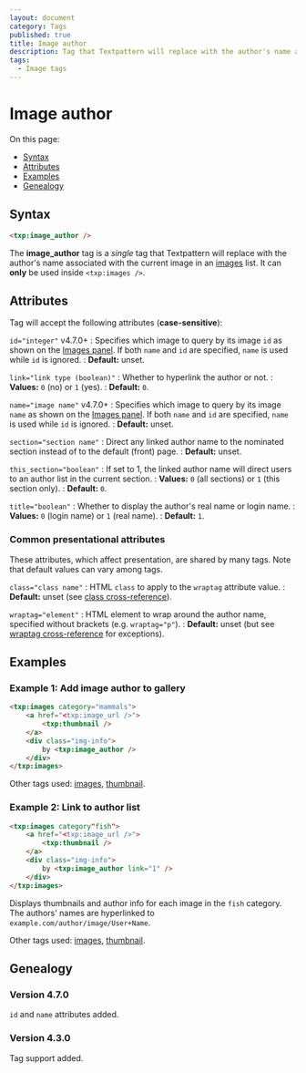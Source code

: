 ```yaml
---
layout: document
category: Tags
published: true
title: Image author
description: Tag that Textpattern will replace with the author's name associated with the current image in an images list.
tags:
  - Image tags
---
```


# Image author

On this page:

* [Syntax](#syntax)
* [Attributes](#attributes)
* [Examples](#examples)
* [Genealogy](#genealogy)

## Syntax

~~~ html
<txp:image_author />
~~~

The **image_author** tag is a *single* tag that Textpattern will replace with the author's name associated with the current image in an [images](images) list. It can **only** be used inside `<txp:images />`.

## Attributes

Tag will accept the following attributes (**case-sensitive**):

`id="integer"` <span class="footnote warning">v4.7.0+</span>
: Specifies which image to query by its image `id` as shown on the [Images panel](https://docs.textpattern.io/administration/images-panel). If both `name` and `id` are specified, `name` is used while `id` is ignored.
: **Default:** unset.

`link="link type (boolean)"`
: Whether to hyperlink the author or not.
: **Values:** `0` (no) or `1` (yes).
: **Default:** `0`.

`name="image name"` <span class="footnote warning">v4.7.0+</span>
: Specifies which image to query by its image `name` as shown on the [Images panel](https://docs.textpattern.io/administration/images-panel). If both `name` and `id` are specified, `name` is used while `id` is ignored.
: **Default:** unset.

`section="section name"`
: Direct any linked author name to the nominated section instead of to the default (front) page.
: **Default:** unset.

`this_section="boolean"`
: If set to 1, the linked author name will direct users to an author list in the current section.
: **Values:** `0` (all sections) or `1` (this section only).
: **Default:** `0`.

`title="boolean"`
: Whether to display the author's real name or login name.
: **Values:** `0` (login name) or `1` (real name).
: **Default:** `1`.

### Common presentational attributes

These attributes, which affect presentation, are shared by many tags. Note that default values can vary among tags.

`class="class name"`
: HTML `class` to apply to the `wraptag` attribute value.
: **Default:** unset (see [class cross-reference](https://docs.textpattern.io/tags/tag-attributes-cross-reference#class)).

`wraptag="element"`
: HTML element to wrap around the author name, specified without brackets (e.g. `wraptag="p"`).
: **Default:** unset (but see [wraptag cross-reference](https://docs.textpattern.io/tags/tag-attributes-cross-reference#wraptag) for exceptions).

## Examples

### Example 1: Add image author to gallery

~~~ html
<txp:images category="mammals">
    <a href="<txp:image_url />">
        <txp:thumbnail />
    </a>
    <div class="img-info">
        by <txp:image_author />
    </div>
</txp:images>
~~~

Other tags used: [images](images), [thumbnail](thumbnail).

### Example 2: Link to author list

~~~ html
<txp:images category"fish">
    <a href="<txp:image_url />">
        <txp:thumbnail />
    </a>
    <div class="img-info">
        by <txp:image_author link="1" />
    </div>
</txp:images>
~~~

Displays thumbnails and author info for each image in the `fish` category. The authors' names are hyperlinked to `example.com/author/image/User+Name`.

Other tags used: [images](images), [thumbnail](thumbnail).

## Genealogy

### Version 4.7.0

`id` and `name` attributes added.

### Version 4.3.0

Tag support added.
